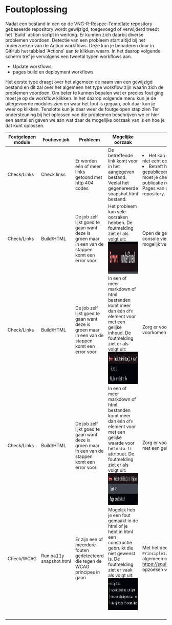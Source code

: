 # Foutoplossing

Nadat een bestand in een op de VNG-R-Respec-Temp[late repository gebaseerde repository wordt gewijzigd, toegevoegd of verwijderd treedt het 'Build' action script in werking. Er kunnen zich daarbij diverse problemen voordoen.
Detectie van een probleem start altijd bij het onderzoeken van de Action workflows. Deze kun je benaderen door in GitHub het tabblad 'Actions' aan te klikken waarn. In het daarop volgende scherm tref je vervolgens een tweetal typen workflows aan.

* Update workflows
* pages build en deployment workflows

Het eerste type draagt over het algemeen de naam van een gewijzigd bestand en dit zal over het algemeen het type workflow zijn waarin zich de problemen voordoen. Om beter te kunnen bepalen wat er precies fout ging moet je op de workflow klikken.
In het daarop volgende menu kun je de uitegevoerde modules zien en waar het fout is gegaan, ook daar kun je weer op klikken. Tenslotte kun je daar weer de foutgelopen stap zien
Ter ondersteuning bij het oplossen van die problemen beschrijven we er hier een aantal en geven we aan wat daar de mogelijke oorzaak van is en hoe je dat kunt oplossen.

| Foutgelopen module | Foutieve job | Probleem | Mogelijke oorzaak | Oplossing |
| --- | --- | --- | --- | --- |
| Check/Links | Check links | Er worden één of meer links getoond met http 404 codes. | De betreffende link komt voor in het aangegeven bestand. Veelal het gegenereerde snapshot.html bestand. | <li>Het kan een in het document voorkomende url betreffen die niet echt correct hoeft te zijn. In dat geval kun je hem negeren.</li><li>Betreft het de link die vermeldt staat bij 'Deze versie', 'Laatst gepubliceerde versie', 'Laatste werkversie' of 'Vorige versie' dan moet je checken of de url wel overeenkomt met een in de publicatie repository geplaatste versie of met de url van de GitHub Pages van de Respec repository zelf. Corrigeer evt. de publicatie repository.</li> |
| Check/Links | Build/HTML | De job zelf lijkt goed te gaan want deze is groen maar in een van de stappen komt een error voor.| Het probleem kan vele oorzaken hebben. De foutmelding ziet er als volgt uit:</br><img align="left" width="100" height="100" src="./media/Foutmelding2.png"> | Open de gegenereerde GitHub Pages pagina en druk op F12. In de console view wordt de javascript error getoond. Deze kan je mogelijk verder brengen. |
| Check/Links | Build/HTML | De job zelf lijkt goed te gaan want deze is groen maar in een van de stappen komt een error voor.| In een of meer markdown of html bestanden komt meer dan één `dfn` element voor met een gelijke inhoud. De foutmelding ziet er als volgt uit:</br><img align="left" width="100" height="100" src="./media/Foutmelding3.png"> | Zorg er voor dat er geen duplicaat `dfn` elementen meer voorkomen. |
| Check/Links | Build/HTML | De job zelf lijkt goed te gaan want deze is groen maar in een van de stappen komt een error voor.| In een of meer markdown of html bestanden komt meer dan één `dfn` element voor met een gelijke waarde voor het `data-lt` attribuut. De foutmelding ziet er als volgt uit:</br><img align="left" width="100" height="100" src="./media/Foutmelding4.png"> | Zorg er voor dat er geen twee of meer `dfn` elementen voorkomen met een gelijke waarde voor het `data-lt` attribuut. |
| Check/WCAG | Run pa11y snapshot.html | Er zijn een of meerdere fouten gedetecteerd die tegen de WCAG principes in gaan | Mogelijk heb je een fout gemaakt in de html of je hebt in html een constructie gebruikt die niet gewenst is. De foutmelding ziet er vaak als volgt uit:<br/><img align="left" width="100" height="100" src="./media/Foutmelding1.png"> | Met het deel achter `WCAG2AA.` bijv. `Principle1.Guideline1_3.1_3_1.H49.AlignAttr` kun je over het algemeen op internet (bijv. op https://squizlabs.github.io/HTML_CodeSniffer/Standards/WCAG2/) opzoeken wat het probleem is. |
|  |  |  |  |  |
|  |  |  |  |  |
|  |  |  |  |  |
|  |  |  |  |  |
|  |  |  |  |  |
